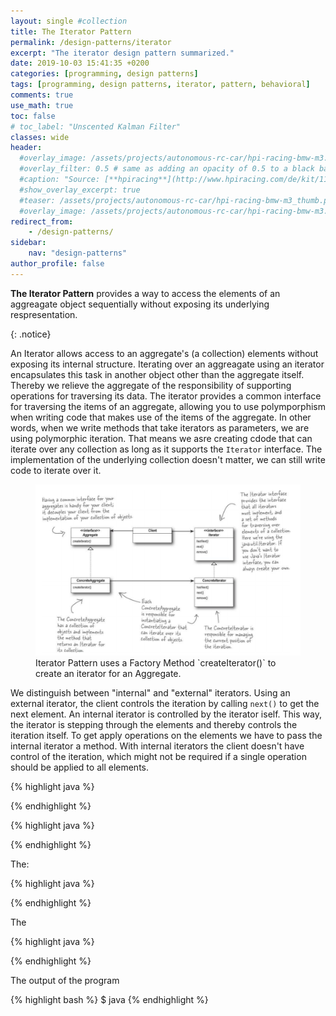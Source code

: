 ```yaml
---
layout: single #collection
title: The Iterator Pattern
permalink: /design-patterns/iterator
excerpt: "The iterator design pattern summarized."
date: 2019-10-03 15:41:35 +0200
categories: [programming, design patterns]
tags: [programming, design patterns, iterator, pattern, behavioral]
comments: true
use_math: true
toc: false
# toc_label: "Unscented Kalman Filter"
classes: wide
header:
  #overlay_image: /assets/projects/autonomous-rc-car/hpi-racing-bmw-m3.png
  #overlay_filter: 0.5 # same as adding an opacity of 0.5 to a black background
  #caption: "Source: [**hpiracing**](http://www.hpiracing.com/de/kit/114343)"
  #show_overlay_excerpt: true
  #teaser: /assets/projects/autonomous-rc-car/hpi-racing-bmw-m3_thumb.png
  #overlay_image: /assets/projects/autonomous-rc-car/hpi-racing-bmw-m3.png
redirect_from:
    - /design-patterns/
sidebar:
    nav: "design-patterns"
author_profile: false
---
```


<p>
<b>The Iterator Pattern</b> provides a way to 
access the elements of an aggreagate object sequentially 
without exposing its underlying respresentation.
</p>
{: .notice}

An Iterator allows access to an aggregate's (a collection) elements without exposing its internal structure.
Iterating over an aggreagate using an iterator encapsulates this task in another object other than the aggregate itself.
Thereby we relieve the aggregate of the responsibility of supporting operations for traversing its data.
The iterator provides a common interface for traversing the items of an aggregate, allowing you to use polymporphism when writing code that makes use of the items of the aggregate. In other words, when we write methods that take iterators as parameters, we are using polymorphic iteration. That means we asre creating cdode that can iterate over any collection as long as it supports the `Iterator` interface. The implementation of the underlying collection doesn't matter, we can still write code to iterate over it.


<figure>
    <a href="/assets/pages/design-patterns/iterator-pattern.png"><img src="/assets/pages/design-patterns/iterator-pattern.png"></a>
    <figcaption>Iterator Pattern uses a Factory Method `createIterator()` to create an iterator for an Aggregate.</figcaption>
</figure>

We distinguish between "internal" and "external" iterators.
Using an external iterator, the client controls the iteration by calling `next()` to get the next element. An internal iterator is controlled by the iterator iself. This way, the iterator is stepping through the elements and thereby controls 
the iteration itself. To get apply operations on the elements we have to pass the internal iterator a method. With internal iterators the client doesn't have control of the iteration, which might not be required if a single operation should be applied to all elements.


{% highlight java %}

{% endhighlight %}



{% highlight java %}

{% endhighlight %}

The:

{% highlight java %}

{% endhighlight %}

The 


{% highlight java %}

{% endhighlight %}


The output of the program 

{% highlight bash %}
$ java 
{% endhighlight %}
